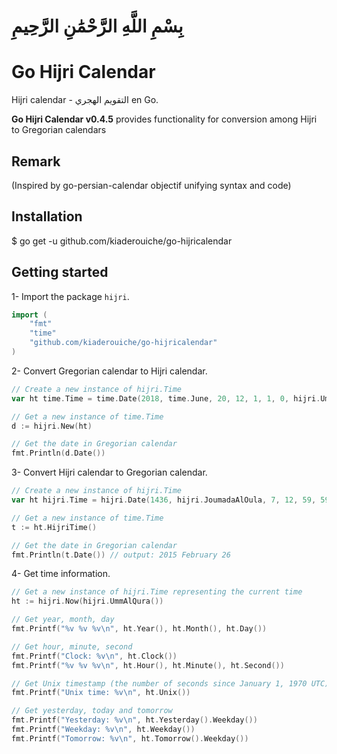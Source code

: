 # بِسْمِ اللَّهِ الرَّحْمَٰنِ الرَّحِيمِ

# Go Hijri Calendar
Hijri calendar - التقويم الهجري en Go.

**Go Hijri Calendar v0.4.5** provides functionality for conversion among Hijri  to Gregorian calendars

## Remark
(Inspired by go-persian-calendar objectif unifying syntax and code)

## Installation

$ go get -u github.com/kiaderouiche/go-hijricalendar

## Getting started

1- Import the package `hijri`.

```go
import (
    "fmt"
    "time"
    "github.com/kiaderouiche/go-hijricalendar"
)
```

2- Convert Gregorian calendar to Hijri calendar.

```go
// Create a new instance of hijri.Time
var ht time.Time = time.Date(2018, time.June, 20, 12, 1, 1, 0, hijri.UmmAlQura())

// Get a new instance of time.Time
d := hijri.New(ht)

// Get the date in Gregorian calendar
fmt.Println(d.Date())
```

3- Convert Hijri calendar to Gregorian calendar.

```go
// Create a new instance of hijri.Time
var ht hijri.Time = hijri.Date(1436, hijri.JoumadaAlOula, 7, 12, 59, 59, 0, hijri.UmmAlQura())

// Get a new instance of time.Time
t := ht.HijriTime()

// Get the date in Gregorian calendar
fmt.Println(t.Date()) // output: 2015 February 26
```
4- Get time information.

```go
// Get a new instance of hijri.Time representing the current time
ht := hijri.Now(hijri.UmmAlQura())

// Get year, month, day
fmt.Printf("%v %v %v\n", ht.Year(), ht.Month(), ht.Day())

// Get hour, minute, second
fmt.Printf("Clock: %v\n", ht.Clock())
fmt.Printf("%v %v %v\n", ht.Hour(), ht.Minute(), ht.Second())

// Get Unix timestamp (the number of seconds since January 1, 1970 UTC)
fmt.Printf("Unix time: %v\n", ht.Unix())

// Get yesterday, today and tomorrow
fmt.Printf("Yesterday: %v\n", ht.Yesterday().Weekday())
fmt.Printf("Weekday: %v\n", ht.Weekday())
fmt.Printf("Tomorrow: %v\n", ht.Tomorrow().Weekday())
```
